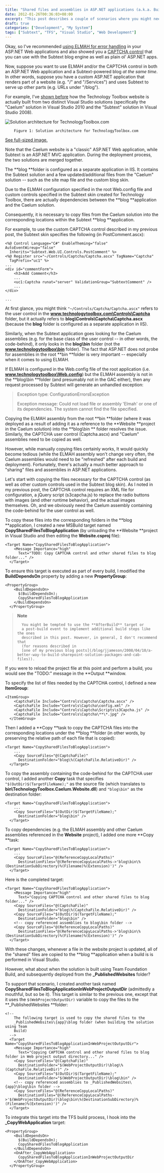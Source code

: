 ```yaml
---
title: "Shared files and assemblies in ASP.NET applications (a.k.a. Building TechnologyToolbox.com, part 17)"
date: 2012-01-26T00:36:03+08:00
excerpt: "This post describes a couple of scenarios where you might need to share files and assemblies within an ASP.NET website, as well as some tricks for making this completely painless (from a development and deployment perspective)."
draft: true
categories: ["Development", "My System"]
tags: ["Subtext", "TFS", "Visual Studio", "Web Development"]
---
```


Okay, so I've recommended[using ELMAH for error handling](/blog/jjameson/2012/01/22/building-technologytoolbox-com-part-14) in your ASP.NET Web applications and also showed you a[CAPTCHA control](/blog/jjameson/2012/01/25/building-technologytoolbox-com-part-16) that you can use with the Subtext blog engine as well as plain ol' ASP.NET apps.

Now, suppose you want to use ELMAH and/or the CAPTCHA control in both an ASP.NET Web application and a Subtext-powered blog *at the same time*. In other words, suppose you have a custom ASP.NET application that renders part of a website (e.g. "/" and "/Services") and uses Subtext to serve up other parts (e.g. URLs under "/blog").

For example, I've[shown before](/blog/jjameson/2011/10/18/introducing-technologytoolbox-com) how the Technology Toolbox website is actually built from two distinct Visual Studio solutions (specifically the "Caelum" solution in Visual Studio 2010 and the "Subtext" solution in Visual Studio 2008).

![Solution architecture for TechnologyToolbox.com](https://www.technologytoolbox.com/blog/images/www_technologytoolbox_com/blog/jjameson/7/r_Technology-Toolbox-Solution-Architecture.jpg)
		Figure 1: Solution architecture for TechnologyToolbox.com

[See full-sized image.](/blog/images/www_technologytoolbox_com/blog/jjameson/7/o_Technology-Toolbox-Solution-Architecture.jpg) 


Note that the Caelum website is a "classic" ASP.NET Web application, while Subtext is an ASP.NET MVC application. During the deployment process, the two solutions are merged together.

The **blog **folder is configured as a separate application in IIS. It contains the Subtext solution and a few updated/additional files from the "Caelum" solution -- such as the site map file and the custom blog skin.

Due to the ELMAH configuration specified in the root Web.config file and custom controls specified in the Subtext skin created for Technology Toolbox, there are actually dependencies between the **blog **application and the Caelum solution.

Consequently, it is necessary to copy files from the Caelum solution into the corresponding locations within the Subtext **blog **application.

For example, to use the custom CAPTCHA control described in my previous post, the Subtext skin specifies the following (in PostComment.ascx):



```
<%@ Control Language="C#" EnableTheming="false" AutoEventWireup="false"
  Inherits="Subtext.Web.UI.Controls.PostComment" %>
<%@ Register src="~/Controls/Captcha/Captcha.ascx" TagName="Captcha"
  TagPrefix="uc1" %>
...
<div id="commentForm">
    <h3>Add Comment</h3>
    ...
    <uc1:Captcha runat="server" ValidationGroup="SubtextComment" />
    ...
</div>
```



```
...
```



At first glance, you might think `"~/Controls/Captcha/Captcha.ascx"` refers to the user control in the **www.technologytoolbox.com\Controls\Captcha** folder, but it actually refers to **blog\Controls\Captcha\Captcha.ascx** (because the **blog** folder is configured as a separate application in IIS).

Similarly, when the Subtext application goes looking for the Caelum assemblies (e.g. for the base class of the user control -- in other words, the code-behind), it only looks in the **blog\bin** folder (not the **www.technologytoolbox\bin** folder). The fact that ASP.NET does not probe for assemblies in the root**bin **folder is very important -- especially when it comes to using ELMAH.

If ELMAH is configured in the Web.config file of the root application (i.e.**www.technologytoolbox\Web.config**) but the ELMAH assembly is not in the **blog\bin **folder (and presumably not in the GAC either), then any request processed by Subtext will generate an unhandled exception:


> Exception type: ConfigurationErrorsException
> 
> 	Exception message: Could not load file or assembly 'Elmah' or one of its 
> 	dependencies. The system cannot find the file specified.


Copying the ELMAH assembly from the root **bin **folder (where it was deployed as a result of adding it as a reference to the **Website**project in the Caelum solution) into the **blog\bin **folder resolves the issue. Similarly, the CAPTCHA user control (Captcha.ascx) and "Caelum" assemblies need to be copied as well.

However, while manually copying files certainly works, It would quickly become tedious (while the ELMAH assembly won't change very often, the Caelum assemblies would need to be "refreshed" after each build and deployment). Fortunately, there's actually a much better approach to "sharing" files and assemblies in ASP.NET applications.

Let's start with copying the files necessary for the CAPTCHA control (as well as other custom controls used in the Subtext blog skin). As I noted in my previous post, the CAPTCHA control requires an XML file for configuration, a jQuery script (s3capcha.js) to replace the radio buttons with images (and other runtime behavior), and the actual images themselves. Oh, and we obviously need the Caelum assembly containing the code-behind for the user control as well.

To copy these files into the corresponding folders in the **blog**application, I created a new MSBuild target named **CopySharedFilesToBlogApplication** (by unloading the **Website **project in Visual Studio and then editing the **Website.csproj** file):



```
<Target Name="CopySharedFilesToBlogApplication">
    <Message Importance="high"
      Text="TODO: Copy CAPTCHA control and other shared files to blog folder..." />
  </Target>
```



To ensure this target is executed as part of every build, I modified the**BuildDependsOn** property by adding a new **PropertyGroup**:



```
<PropertyGroup>
    <BuildDependsOn>
      $(BuildDependsOn);
      CopySharedFilesToBlogApplication
    </BuildDependsOn>
  </PropertyGroup>
```




> **Note**
> 
> 
> 		You might be tempted to use the **AfterBuild** target or 
> 		a post-build event to implement additional build steps like the ones 
> 		described in this post. However, in general, I don't recommend that 
> 		(for reasons described in
> 		[one of my previous blog posts](/blog/jjameson/2008/04/10/a-better-way-to-build-sharepoint-solution-packages-and-cab-files)).


If you were to reload the project file at this point and perform a build, you would see the "TODO:" message in the **Output **window.

To specify the list of files needed by the CAPTCHA control, I defined a new**ItemGroup**:



```
<ItemGroup>
    <CaptchaFile Include="Controls\Captcha\Captcha.ascx" />
    <CaptchaFile Include="Controls\Captcha\config.xml" />
    <CaptchaFile Include="Controls\Captcha\Scripts\s3Capcha.js" />
    <CaptchaFile Include="Controls\Captcha\**\*.jpg" />
  </ItemGroup>
```



Then I added a **Copy **task to copy the CAPTCHA files into the corresponding locations under the **blog **folder (in other words, by preserving the relative path of each file that is copied):



```
<Target Name="CopySharedFilesToBlogApplication">
    ...
    <Copy SourceFiles="@(CaptchaFile)"
      DestinationFolder="blog\%(CaptchaFile.RelativeDir)" />
  </Target>
```



To copy the assembly containing the code-behind for the CAPTCHA user control, I added another **Copy** task that specifies `"$(OutDir)$(TargetFileName);"` as the source file (which translates to **bin\TechnologyToolbox.Caelum.Website.dll**) and `"blog\bin"` as the destination folder:



```
<Target Name="CopySharedFilesToBlogApplication">
    ...
    <Copy SourceFiles="$(OutDir)$(TargetFileName);"
      DestinationFolder="blog\bin" />
  </Target>
```



To copy dependencies (e.g. the ELMAH assembly and other Caelum assemblies referenced in the **Website** project), I added one more**Copy **task:



```
<Target Name="CopySharedFilesToBlogApplication">
    ...
    <Copy SourceFiles="@(ReferenceCopyLocalPaths)"
      DestinationFiles="@(ReferenceCopyLocalPaths->'blog\bin\%(DestinationSubDirectory)%(Filename)%(Extension)')" />
  </Target>
```



Here is the completed target:



```
<Target Name="CopySharedFilesToBlogApplication">
    <Message Importance="high"
      Text="Copying CAPTCHA control and other shared files to blog folder..." />
    <Copy SourceFiles="@(CaptchaFile)"
      DestinationFolder="blog\%(CaptchaFile.RelativeDir)" />
    <Copy SourceFiles="$(OutDir)$(TargetFileName);"
      DestinationFolder="blog\bin" />
    <!-- copy referenced assemblies to blog\bin folder -->
    <Copy SourceFiles="@(ReferenceCopyLocalPaths)"
      DestinationFiles="@(ReferenceCopyLocalPaths->'blog\bin\%(DestinationSubDirectory)%(Filename)%(Extension)')" />
  </Target>
```



With these changes, whenever a file in the website project is updated, all of the "shared" files are copied to the **blog **application when a build is is performed in Visual Studio.

However, what about when the solution is built using Team Foundation Build, and subsequently deployed from the **\_PublishedWebsites** folder?

To support that scenario, I created another task named **CopySharedFilesToBlogApplicationInWebProjectOutputDir** (admittedly a mouthful, but so be it). This target is similar to the previous one, except that it uses the `$(WebProjectOutputDir)` variable to copy the files to the **\_PublishedWebsites **folder:



```
<!--
    The following target is used to copy the shared files to the
    _PublishedWebsites\{app}\blog folder (when building the solution using Team
    Build)
  -->
  <Target Name="CopySharedFilesToBlogApplicationInWebProjectOutputDir">
    <Message Importance="high"
      Text="Copying CAPTCHA control and other shared files to blog folder in Web project output directory..." />
    <Copy SourceFiles="@(CaptchaFile)"
      DestinationFolder="$(WebProjectOutputDir)\blog\%(CaptchaFile.RelativeDir)" />
    <Copy SourceFiles="$(OutDir)$(TargetFileName);"
      DestinationFolder="$(WebProjectOutputDir)\blog\bin" />
    <!-- copy referenced assemblies to _PublishedWebsites\{app}\blog\bin folder -->
    <Copy SourceFiles="@(ReferenceCopyLocalPaths)"
      DestinationFiles="@(ReferenceCopyLocalPaths->'$(WebProjectOutputDir)\blog\bin\%(DestinationSubDirectory)%(Filename)%(Extension)')" />
  </Target>
```



To integrate this target into the TFS build process, I hook into the**\_CopyWebApplication** target:



```
<PropertyGroup>
    <BuildDependsOn>
      $(BuildDependsOn);
      CopySharedFilesToBlogApplication
    </BuildDependsOn>
    <OnAfter_CopyWebApplication>
      CopySharedFilesToBlogApplicationInWebProjectOutputDir
    </OnAfter_CopyWebApplication>
  </PropertyGroup>
```

